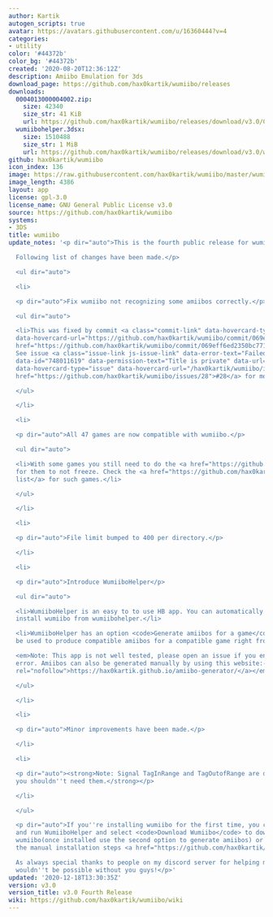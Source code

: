 ```yaml
---
author: Kartik
autogen_scripts: true
avatar: https://avatars.githubusercontent.com/u/16360444?v=4
categories:
- utility
color: '#44372b'
color_bg: '#44372b'
created: '2020-08-20T12:36:12Z'
description: Amiibo Emulation for 3ds
download_page: https://github.com/hax0kartik/wumiibo/releases
downloads:
  0004013000004002.zip:
    size: 42340
    size_str: 41 KiB
    url: https://github.com/hax0kartik/wumiibo/releases/download/v3.0/0004013000004002.zip
  wumiibohelper.3dsx:
    size: 1510488
    size_str: 1 MiB
    url: https://github.com/hax0kartik/wumiibo/releases/download/v3.0/wumiibohelper.3dsx
github: hax0kartik/wumiibo
icon_index: 136
image: https://raw.githubusercontent.com/hax0kartik/wumiibo/master/wumiibohelper/gfx/icon.png
image_length: 4386
layout: app
license: gpl-3.0
license_name: GNU General Public License v3.0
source: https://github.com/hax0kartik/wumiibo
systems:
- 3DS
title: wumiibo
update_notes: '<p dir="auto">This is the fourth public release for wumiibo.<br>

  Following list of changes have been made.</p>

  <ul dir="auto">

  <li>

  <p dir="auto">Fix wumiibo not recognizing some amiibos correctly.</p>

  <ul dir="auto">

  <li>This was fixed by commit <a class="commit-link" data-hovercard-type="commit"
  data-hovercard-url="https://github.com/hax0kartik/wumiibo/commit/069eff6ed2350bc7712aeb6c84d106ce46d148f3/hovercard"
  href="https://github.com/hax0kartik/wumiibo/commit/069eff6ed2350bc7712aeb6c84d106ce46d148f3"><tt>069eff6</tt></a>.
  See issue <a class="issue-link js-issue-link" data-error-text="Failed to load title"
  data-id="748011619" data-permission-text="Title is private" data-url="https://github.com/hax0kartik/wumiibo/issues/28"
  data-hovercard-type="issue" data-hovercard-url="/hax0kartik/wumiibo/issues/28/hovercard"
  href="https://github.com/hax0kartik/wumiibo/issues/28">#28</a> for more details.</li>

  </ul>

  </li>

  <li>

  <p dir="auto">All 47 games are now compatible with wumiibo.</p>

  <ul dir="auto">

  <li>With some games you still need to do the <a href="https://github.com/hax0kartik/wumiibo#workaround-for-games-which-freeze">workaround</a>
  for them to not freeze. Check the <a href="https://github.com/hax0kartik/wumiibo/wiki/Compatibility-List">compatibilty
  list</a> for such games.</li>

  </ul>

  </li>

  <li>

  <p dir="auto">File limit bumped to 400 per directory.</p>

  </li>

  <li>

  <p dir="auto">Introduce WumiiboHelper</p>

  <ul dir="auto">

  <li>WumiiboHelper is an easy to to use HB app. You can automatically download and
  install wumiibo from wumiibohelper.</li>

  <li>WumiiboHelper has an option <code>Generate amiibos for a game</code> which can
  be used to produce compatible amiibos for a compatible game right from your 3ds!<br>

  <em>Note: This app is not well tested, please open an issue if you encounter any
  error. Amiibos can also be generated manually by using this website:- <a href="https://hax0kartik.github.io/amiibo-generator/"
  rel="nofollow">https://hax0kartik.github.io/amiibo-generator/</a></em></li>

  </ul>

  </li>

  <li>

  <p dir="auto">Minor improvements have been made.</p>

  </li>

  <li>

  <p dir="auto"><strong>Note: Signal TagInRange and TagOutofRange are debug features,
  you shouldn''t need them.</strong></p>

  </li>

  </ul>

  <p dir="auto">If you''re installing wumiibo for the first time, you can download
  and run WumiiboHelper and select <code>Download Wumiibo</code> to download and install
  wumiibo(once installed use the second option to generate amiibos) or you can follow
  the manual installation steps <a href="https://github.com/hax0kartik/wumiibo#how-to-use">here</a><br>

  As always special thanks to people on my discord server for helping me test wumiibo,
  wouldn''t be possible without you guys!</p>'
updated: '2020-12-18T13:30:35Z'
version: v3.0
version_title: v3.0 Fourth Release
wiki: https://github.com/hax0kartik/wumiibo/wiki
---
```


